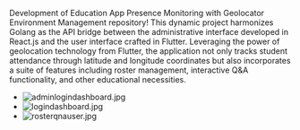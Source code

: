 Development of Education App Presence Monitoring with Geolocator Environment Management repository! This dynamic project harmonizes Golang as the API bridge between the administrative interface developed in React.js and the user interface crafted in Flutter. Leveraging the power of geolocation technology from Flutter, the application not only tracks student attendance through latitude and longitude coordinates but also incorporates a suite of features including roster management, interactive Q&A functionality, and other educational necessities. 

- ![adminlogindashboard.jpg](https://github.com/T0MM11Y/Development-of-Education-App-Presence-Monitoring-with-Geolocator-Environment-Management-/blob/main/Overview/adminlogin%26dashboard.jpg)
- ![logindashboard.jpg](https://github.com/T0MM11Y/Development-of-Education-App-Presence-Monitoring-with-Geolocator-Environment-Management-/blob/main/Overview/login%26dashboarduser.jpg)
- ![rosterqnauser.jpg](https://github.com/T0MM11Y/Development-of-Education-App-Presence-Monitoring-with-Geolocator-Environment-Management-/blob/main/Overview/roster%26qnauser.jpg)
